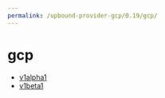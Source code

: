```yaml
---
permalink: /upbound-provider-gcp/0.19/gcp/
---
```


# gcp



* [v1alpha1](v1alpha1/index.md)
* [v1beta1](v1beta1/index.md)
